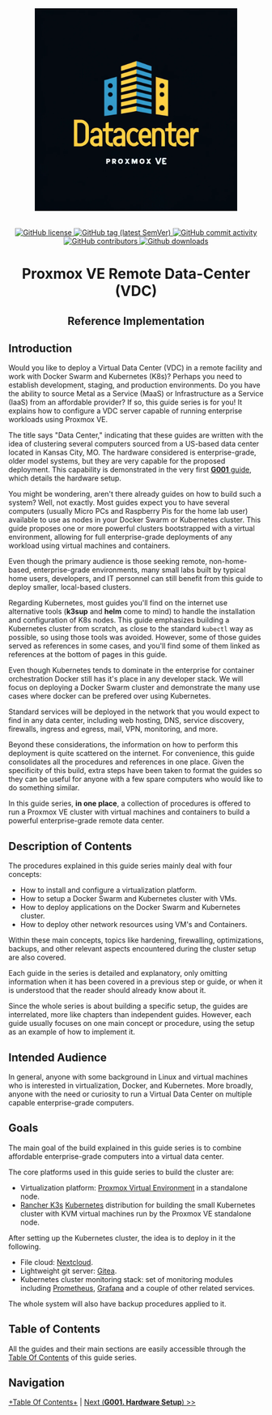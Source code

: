 <div align="center">
  <img alt="Redoc logo" src="./images/logo.png" height="400px" width="400px" />
</div>
<br>
<p align="center">
    <a href="LICENSE" target="_blank">
        <img src="https://img.shields.io/github/license/vieo-us/datacenter-pve-guide" alt="GitHub license">
    </a>
    <a href="https://github.com/vieo-us/datacenter-pve-guide/releases" target="_blank">
        <img src="https://img.shields.io/github/tag/vieo-us/datacenter-pve-guide" alt="GitHub tag (latest SemVer)">
    </a>
    <a href="https://github.com/vieo-us/datacenter-pve-guide/commits" target="_blank">
        <img src="https://img.shields.io/github/commit-activity/t/vieo-us/datacenter-pve-guide"
        " alt="GitHub commit activity">
    </a>
    <a href="https://github.com/vieo-us/datacenter-pve-guide/graphs/contributors" target="_blank">
        <img src="https://img.shields.io/github/contributors-anon/vieo-us/datacenter-pve-guide" alt="GitHub contributors">
    </a>
    <a href="https://github.com/vieo-us/datacenter-pve-guide/releases" target="_blank">
        <img src=https://img.shields.io/github/downloads/vieo-us/datacenter-pve-guide/total
         alt="Github downloads">
    </a>
</p>
<div align="center">

  # Proxmox VE Remote Data-Center (VDC)
  ## Reference Implementation
</div>

## Introduction

Would you like to deploy a Virtual Data Center (VDC) in a remote facility and work with Docker Swarm and Kubernetes (K8s)? Perhaps you need to establish development, staging, and production environments. Do you have the ability to source Metal as a Service (MaaS) or Infrastructure as a Service (IaaS) from an affordable provider? If so, this guide series is for you! It explains how to configure a VDC server capable of running enterprise workloads using Proxmox VE.

The title says "Data Center," indicating that these guides are written with the idea of clustering several computers sourced from a US-based data center located in Kansas City, MO. The hardware considered is enterprise-grade, older model systems, but they are very capable for the proposed deployment. This capability is demonstrated in the very first [**G001** guide](G001%20-%20Hardware%20Setup.md), which details the hardware setup.

You might be wondering, aren't there already guides on how to build such a system? Well, not exactly. Most guides expect you to have several computers (usually Micro PCs and Raspberry Pis for the home lab user) available to use as nodes in your Docker Swarm or Kubernetes cluster. This guide proposes one or more powerful clusters bootstrapped with a virtual environment, allowing for full enterprise-grade deployments of any workload using virtual machines and containers.

Even though the primary audience is those seeking remote, non-home-based, enterprise-grade environments, many small labs built by typical home users, developers, and IT personnel can still benefit from this guide to deploy smaller, local-based clusters.

Regarding Kubernetes, most guides you'll find on the internet use alternative tools (**k3sup** and **helm** come to mind) to handle the installation and configuration of K8s nodes. This guide emphasizes building a Kubernetes cluster from scratch, as close to the standard `kubectl` way as possible, so using those tools was avoided. However, some of those guides served as references in some cases, and you'll find some of them linked as references at the bottom of pages in this guide.

Even though Kubernetes tends to dominate in the enterprise for container orchestration Docker still has it's place in any developer stack. We will focus on deploying a Docker Swarm cluster and demonstrate the many use cases where docker can be prefered over using Kubernetes.

Standard services will be deployed in the network that you would expect to find in any data center, including web hosting, DNS, service discovery, firewalls, ingress and egress, mail, VPN, monitoring, and more.

Beyond these considerations, the information on how to perform this deployment is quite scattered on the internet. For convenience, this guide consolidates all the procedures and references in one place. Given the specificity of this build, extra steps have been taken to format the guides so they can be useful for anyone with a few spare computers who would like to do something similar.

In this guide series, **in one place**, a collection of procedures is offered to run a Proxmox VE cluster with virtual machines and containers to build a powerful enterprise-grade remote data center.

## Description of Contents

The procedures explained in this guide series mainly deal with four concepts:

- How to install and configure a virtualization platform.
- How to setup a Docker Swarm and Kubernetes cluster with VMs.
- How to deploy applications on the Docker Swarm and Kubernetes cluster.
- How to deploy other network resources using VM's and Containers.

Within these main concepts, topics like hardening, firewalling, optimizations, backups, and other relevant aspects encountered during the cluster setup are also covered.

Each guide in the series is detailed and explanatory, only omitting information when it has been covered in a previous step or guide, or when it is understood that the reader should already know about it.

Since the whole series is about building a specific setup, the guides are interrelated, more like chapters than independent guides. However, each guide usually focuses on one main concept or procedure, using the setup as an example of how to implement it.

## Intended Audience

In general, anyone with some background in Linux and virtual machines who is interested in virtualization, Docker, and Kubernetes. More broadly, anyone with the need or curiosity to run a Virtual Data Center on multiple capable enterprise-grade computers.

## Goals

The main goal of the build explained in this guide series is to combine affordable enterprise-grade computers into a virtual data center.

The core platforms used in this guide series to build the cluster are:

- Virtualization platform: [Proxmox Virtual Environment](https://www.proxmox.com/en/) in a standalone node.
- [Rancher K3s](https://k3s.io/) [Kubernetes](https://kubernetes.io/) distribution for building the small Kubernetes cluster with KVM virtual machines run by the Proxmox VE standalone node.

After setting up the Kubernetes cluster, the idea is to deploy in it the following.

- File cloud: [Nextcloud](https://nextcloud.com/).
- Lightweight git server: [Gitea](https://gitea.io/).
- Kubernetes cluster monitoring stack: set of monitoring modules including [Prometheus](https://prometheus.io/), [Grafana](https://grafana.com/grafana/) and a couple of other related services.

The whole system will also have backup procedures applied to it.

## Table of Contents

All the guides and their main sections are easily accessible through the [Table Of Contents](G000%20-%20Table%20of%20Contents.md) of this guide series.

## Navigation

[+Table Of Contents+](G000%20-%20Table%20of%20Contents.md) | [Next (**G001. Hardware Setup**) >>](G001%20-%20Hardware%20Setup.md)
